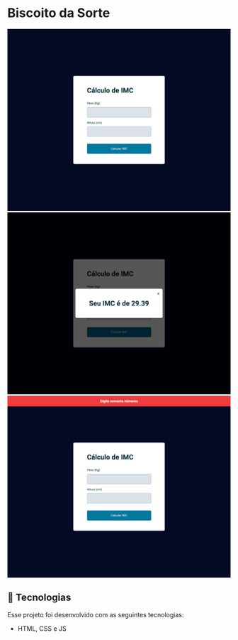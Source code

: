 # Biscoito da Sorte

![alt text](./assets/img1.png)
![alt text](./assets/img2.png)
![alt text](./assets/img3.png)

## 🚀 Tecnologias

Esse projeto foi desenvolvido com as seguintes tecnologias:

-   HTML, CSS e JS
